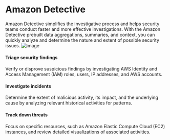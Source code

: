 # Amazon Detective
Amazon Detective simplifies the investigative process and helps security teams conduct faster and more effective investigations. With the Amazon Detective prebuilt data aggregations, summaries, and context, you can quickly analyze and determine the nature and extent of possible security issues.
![image](https://user-images.githubusercontent.com/103506746/209650646-e1aea343-c0c1-463b-8287-c2166abb6b12.png)

#### Triage security findings
Verify or disprove suspicious findings by investigating AWS Identity and Access Management (IAM) roles, users, IP addresses, and AWS accounts.

#### Investigate incidents
Determine the extent of malicious activity, its impact, and the underlying cause by analyzing relevant historical activities for patterns.

#### Track down threats
Focus on specific resources, such as Amazon Elastic Compute Cloud (EC2) instances, and review detailed visualizations of associated activities.
